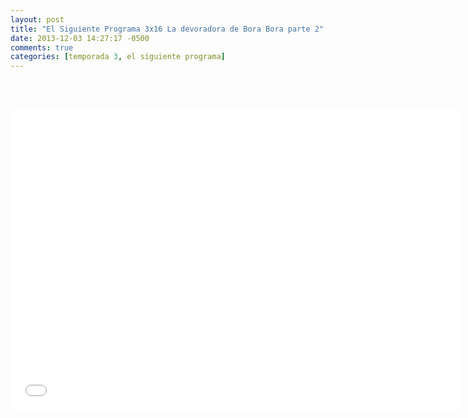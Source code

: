 ```yaml
---
layout: post
title: "El Siguiente Programa 3x16 La devoradora de Bora Bora parte 2"
date: 2013-12-03 14:27:17 -0500
comments: true
categories: [temporada 3, el siguiente programa]
---
```

<div align="center">

<br></br>
<iframe width="720" height="480" src="//www.youtube.com/embed/Plxj2_EmSlk" frameborder="0" allowfullscreen></iframe>
</div>
